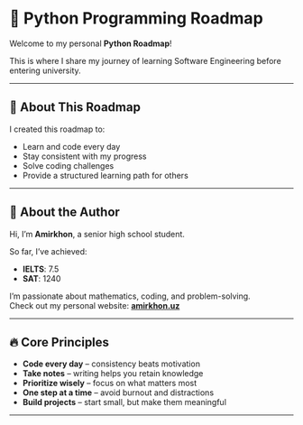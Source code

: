 # 🐍 Python Programming Roadmap

Welcome to my personal **Python Roadmap**!  

This is where I share my journey of learning Software Engineering before entering university.  

---

## 📘 About This Roadmap

I created this roadmap to:  
- Learn and code every day  
- Stay consistent with my progress  
- Solve coding challenges  
- Provide a structured learning path for others  

---

## 👤 About the Author

Hi, I’m **Amirkhon**, a senior high school student.  

So far, I’ve achieved:  
- **IELTS**: 7.5  
- **SAT**: 1240  

I’m passionate about mathematics, coding, and problem-solving.  
Check out my personal website: **[amirkhon.uz](http://www.amirkhon.uz)**  

---

## 🔥 Core Principles

- **Code every day** – consistency beats motivation  
- **Take notes** – writing helps you retain knowledge  
- **Prioritize wisely** – focus on what matters most  
- **One step at a time** – avoid burnout and distractions  
- **Build projects** – start small, but make them meaningful  

---
